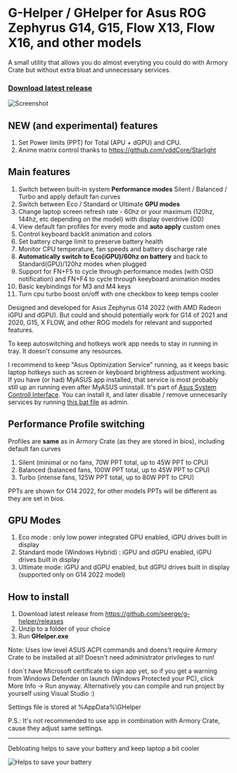 # G-Helper / GHelper for Asus ROG Zephyrus G14, G15, Flow X13, Flow X16, and other models

A small utility that allows you do almost everyting you could do with Armory Crate but without extra bloat and unnecessary services.

### [Download latest release](https://github.com/seerge/g-helper/releases)

![Screenshot](https://raw.githubusercontent.com/seerge/g-helper/main/screenshot.png)

## NEW (and experimental) features

1. Set Power limits (PPT) for Total (APU + dGPU) and CPU. 
2. Anime matrix control thanks to https://github.com/vddCore/Starlight

## Main features

1. Switch between built-in system **Performance modes** Silent / Balanced / Turbo and apply default fan curves
2. Switch between Eco / Standard or Ultimate **GPU modes**
3. Change laptop screen refresh rate - 60hz or your maximum (120hz, 144hz, etc depending on the model) with display overdrive (OD)
4. View default fan profiles for every mode and **auto apply** custom ones 
5. Control keyboard backlit animation and colors
6. Set battery charge limit to preserve battery health
7. Monitor CPU temperature, fan speeds and battery discharge rate
8. **Automatically switch to Eco(iGPU)/60hz on battery** and back to Standard(GPU)/120hz modes when plugged
9. Support for FN+F5 to cycle through performance modes (with OSD notification) and FN+F4 to cycle through keeyboard animation modes
10. Basic keybindings for M3 and M4 keys
11. Turn cpu turbo boost on/off with one checkbox to keep temps cooler

Designed and developed for Asus Zephyrus G14 2022 (with AMD Radeon iGPU and dGPU). But could and should potentially work for G14 of 2021 and 2020, G15, X FLOW, and other ROG models for relevant and supported features.

To keep autoswitching and hotkeys work app needs to stay in running in tray. It doesn't consume any resources. 

I recommend to keep "Asus Optimization Service" running, as it keeps basic laptop hotkeys such as screen or keyboard brightness adjustment working. If you have (or had) MyASUS app installed, that service is most probably still up an running even after MyASUS uninstall. It's part of [Asus System Controll Interface](https://www.asus.com/support/FAQ/1047338/). You can install it, and later disable / remove unnecesarily services by running [this bat file](https://raw.githubusercontent.com/seerge/g-helper/main/stop-asus-sv.bat ) as admin.

## Performance Profile switching 

Profiles are **same** as in Armory Crate (as they are stored in bios), including default fan curves

1. Silent (minimal or no fans, 70W PPT total, up to 45W PPT to CPU)
2. Balanced (balanced fans, 100W PPT total, up to 45W PPT to CPU)
3. Turbo (intense fans, 125W PPT total, up to 80W PPT to CPU) 

PPTs are shown for G14 2022, for other models PPTs will be different as they are set in bios.

## GPU Modes

1. Eco mode : only low power integrated GPU enabled, iGPU drives built in display
2. Standard mode (Windows Hybrid) : iGPU and dGPU enabled, iGPU drives built in display
3. Ultimate mode: iGPU and dGPU enabled, but dGPU drives built in display (supported only on G14 2022 model)

## How to install

1. Download latest release from https://github.com/seerge/g-helper/releases
2. Unzip to a folder of your choice
3. Run **GHelper.exe**

Note: Uses low level ASUS ACPI commands and doens't require Armory Crate to be installed at all!  Doesn't need administrator privileges to run!

I don`t have Microsoft certificate to sign app yet, so if you get a warning from Windows Defender on launch (Windows Protected your PC), click More Info -> Run anyway. Alternatively you can compile and run project by yourself using Visual Studio :)

Settings file is stored at %AppData%\GHelper

P.S.: It's not recommended to use app in combination with Armory Crate, cause they adjust same settings.

------------------

Debloating helps to save your battery and keep laptop a bit cooler

![Helps to save your battery](https://raw.githubusercontent.com/seerge/g-helper/main/screenshots/screen-5w.png)
